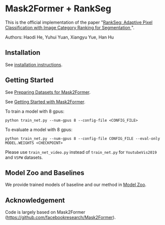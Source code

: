 # Mask2Former + RankSeg

This is the official implementation of the paper "[RankSeg: Adaptive Pixel Classification with
Image Category Ranking for Segmentation
](https://arxiv.org/abs/2203.04187)". 

Authors: Haodi He, Yuhui Yuan, Xiangyu Yue, Han Hu


## Installation

See [installation instructions](INSTALL.md).

## Getting Started

See [Preparing Datasets for Mask2Former](datasets/README.md).

See [Getting Started with Mask2Former](GETTING_STARTED.md).

To train a model with 8 gpus:
```
python train_net.py --num-gpus 8 --config-file <CONFIG_FILE>

```

To evaluate a model with 8 gpus:
```
python train_net.py --num-gpus 8 --config-file CONFIG_FILE --eval-only MODEL.WEIGHTS <CHECKPOINT>

```

Please use `train_net_video.py` instead of `train_net.py` for `YoutubeVis2019` and `VSPW` datasets.

## Model Zoo and Baselines
We provide trained models of baseline and our method in [Model Zoo](MODEL_ZOO.md).


## Acknowledgement
Code is largely based on Mask2Former (https://github.com/facebookresearch/Mask2Former).